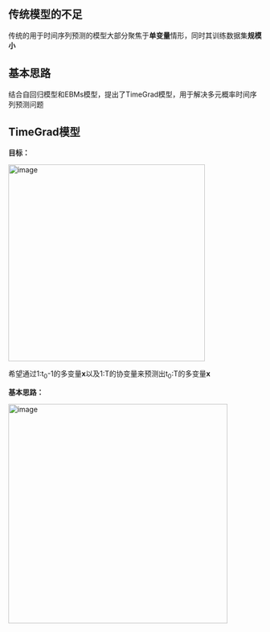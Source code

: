 ## 传统模型的不足

传统的用于时间序列预测的模型大部分聚焦于**单变量**情形，同时其训练数据集**规模小**

## 基本思路

结合自回归模型和EBMs模型，提出了TimeGrad模型，用于解决多元概率时间序列预测问题

## TimeGrad模型

**目标：**

<img width="391" alt="image" src="https://github.com/user-attachments/assets/ff27875f-2e9a-4d72-8869-a61de8a09f0b">

希望通过1:t<sub>0</sub>-1的多变量**x**以及1:T的协变量来预测出t<sub>0</sub>:T的多变量**x**

**基本思路：**

<img width="436" alt="image" src="https://github.com/user-attachments/assets/e7e89991-f2e1-4b00-9184-0f7edc52a1fa">





 
